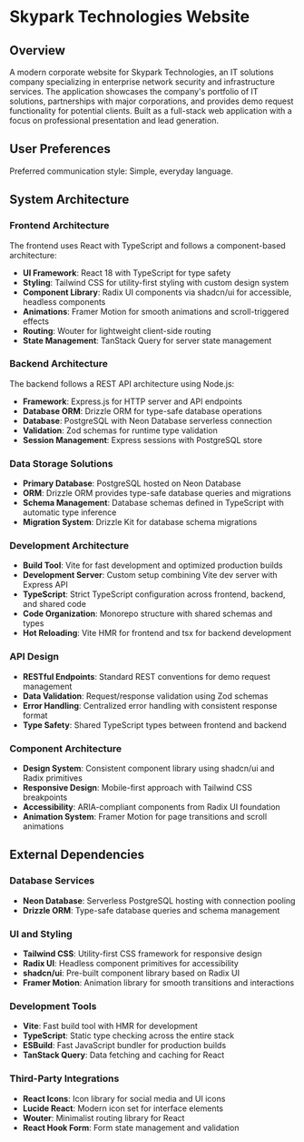 # Skypark Technologies Website

## Overview

A modern corporate website for Skypark Technologies, an IT solutions company specializing in enterprise network security and infrastructure services. The application showcases the company's portfolio of IT solutions, partnerships with major corporations, and provides demo request functionality for potential clients. Built as a full-stack web application with a focus on professional presentation and lead generation.

## User Preferences

Preferred communication style: Simple, everyday language.

## System Architecture

### Frontend Architecture
The frontend uses React with TypeScript and follows a component-based architecture:
- **UI Framework**: React 18 with TypeScript for type safety
- **Styling**: Tailwind CSS for utility-first styling with custom design system
- **Component Library**: Radix UI components via shadcn/ui for accessible, headless components
- **Animations**: Framer Motion for smooth animations and scroll-triggered effects
- **Routing**: Wouter for lightweight client-side routing
- **State Management**: TanStack Query for server state management

### Backend Architecture
The backend follows a REST API architecture using Node.js:
- **Framework**: Express.js for HTTP server and API endpoints
- **Database ORM**: Drizzle ORM for type-safe database operations
- **Database**: PostgreSQL with Neon Database serverless connection
- **Validation**: Zod schemas for runtime type validation
- **Session Management**: Express sessions with PostgreSQL store

### Data Storage Solutions
- **Primary Database**: PostgreSQL hosted on Neon Database
- **ORM**: Drizzle ORM provides type-safe database queries and migrations
- **Schema Management**: Database schemas defined in TypeScript with automatic type inference
- **Migration System**: Drizzle Kit for database schema migrations

### Development Architecture
- **Build Tool**: Vite for fast development and optimized production builds
- **Development Server**: Custom setup combining Vite dev server with Express API
- **TypeScript**: Strict TypeScript configuration across frontend, backend, and shared code
- **Code Organization**: Monorepo structure with shared schemas and types
- **Hot Reloading**: Vite HMR for frontend and tsx for backend development

### API Design
- **RESTful Endpoints**: Standard REST conventions for demo request management
- **Data Validation**: Request/response validation using Zod schemas
- **Error Handling**: Centralized error handling with consistent response format
- **Type Safety**: Shared TypeScript types between frontend and backend

### Component Architecture
- **Design System**: Consistent component library using shadcn/ui and Radix primitives
- **Responsive Design**: Mobile-first approach with Tailwind CSS breakpoints
- **Accessibility**: ARIA-compliant components from Radix UI foundation
- **Animation System**: Framer Motion for page transitions and scroll animations

## External Dependencies

### Database Services
- **Neon Database**: Serverless PostgreSQL hosting with connection pooling
- **Drizzle ORM**: Type-safe database queries and schema management

### UI and Styling
- **Tailwind CSS**: Utility-first CSS framework for responsive design
- **Radix UI**: Headless component primitives for accessibility
- **shadcn/ui**: Pre-built component library based on Radix UI
- **Framer Motion**: Animation library for smooth transitions and interactions

### Development Tools
- **Vite**: Fast build tool with HMR for development
- **TypeScript**: Static type checking across the entire stack
- **ESBuild**: Fast JavaScript bundler for production builds
- **TanStack Query**: Data fetching and caching for React

### Third-Party Integrations
- **React Icons**: Icon library for social media and UI icons
- **Lucide React**: Modern icon set for interface elements
- **Wouter**: Minimalist routing library for React
- **React Hook Form**: Form state management and validation
